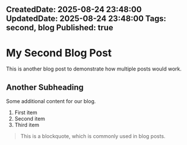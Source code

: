CreatedDate: 2025-08-24 23:48:00
UpdatedDate: 2025-08-24 23:48:00
Tags: second, blog
Published: true
---
# My Second Blog Post

This is another blog post to demonstrate how multiple posts would work.

## Another Subheading

Some additional content for our blog.

1. First item
2. Second item
3. Third item

> This is a blockquote, which is commonly used in blog posts.
